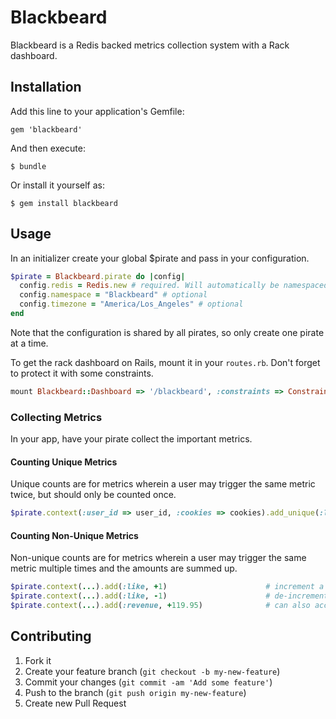 # Blackbeard

Blackbeard is a Redis backed metrics collection system with a Rack dashboard.

## Installation

Add this line to your application's Gemfile:

    gem 'blackbeard'

And then execute:

    $ bundle

Or install it yourself as:

    $ gem install blackbeard

## Usage

In an initializer create your global $pirate and pass in your configuration.

```ruby
$pirate = Blackbeard.pirate do |config|
  config.redis = Redis.new # required. Will automatically be namespaced.
  config.namespace = "Blackbeard" # optional
  config.timezone = "America/Los_Angeles" # optional
end
```

Note that the configuration is shared by all pirates, so only create one pirate at a time.

To get the rack dashboard on Rails, mount it in your `routes.rb`. Don't forget to protect it with some constraints.

```ruby
mount Blackbeard::Dashboard => '/blackbeard', :constraints => ConstraintClassYouCreate.new
```

### Collecting Metrics

In your app, have your pirate collect the important metrics.

#### Counting Unique Metrics

Unique counts are for metrics wherein a user may trigger the same metric twice, but should only be counted once.

```ruby
$pirate.context(:user_id => user_id, :cookies => cookies).add_unique(:logged_in_user)
```

#### Counting Non-Unique Metrics

Non-unique counts are for metrics wherein a user may trigger the same metric multiple times and the amounts are summed up.

```ruby
$pirate.context(...).add(:like, +1)                      # increment a like
$pirate.context(...).add(:like, -1)                      # de-increment a like
$pirate.context(...).add(:revenue, +119.95)              # can also accept floats
```

## Contributing

1. Fork it
2. Create your feature branch (`git checkout -b my-new-feature`)
3. Commit your changes (`git commit -am 'Add some feature'`)
4. Push to the branch (`git push origin my-new-feature`)
5. Create new Pull Request

